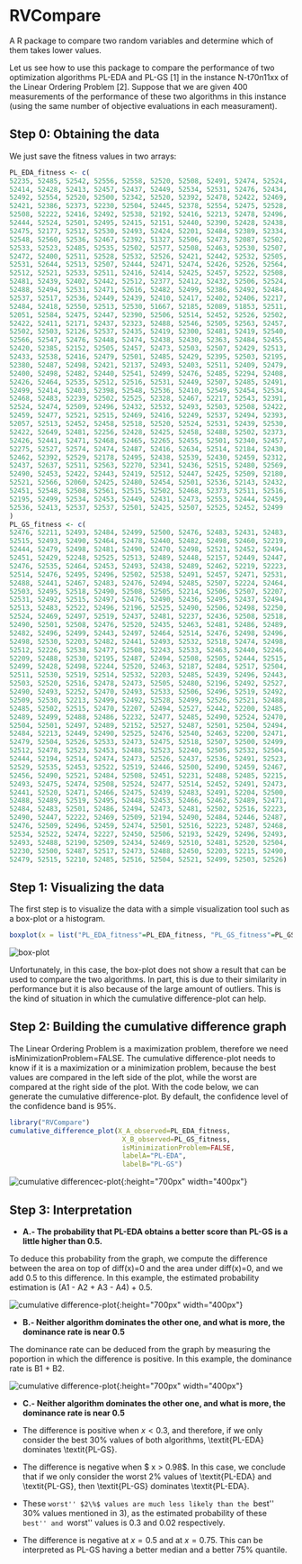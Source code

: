 
# RVCompare
A R package to compare two random variables and determine which of them takes lower values.

Let us see how to use this package to compare the performance of two optimization algorithms PL-EDA and PL-GS [1] in the instance N-t70n11xx of the Linear Ordering Problem [2]. 
Suppose that we are given 400 measurements of the performance of these two algorithms in this instance (using the same number of objective evaluations in each measurament).


## Step 0: Obtaining the data
We just save the fitness values in two arrays:

```R
PL_EDA_fitness <- c(
52235, 52485, 52542, 52556, 52558, 52520, 52508, 52491, 52474, 52524,
52414, 52428, 52413, 52457, 52437, 52449, 52534, 52531, 52476, 52434,
52492, 52554, 52520, 52500, 52342, 52520, 52392, 52478, 52422, 52469,
52421, 52386, 52373, 52230, 52504, 52445, 52378, 52554, 52475, 52528,
52508, 52222, 52416, 52492, 52538, 52192, 52416, 52213, 52478, 52496,
52444, 52524, 52501, 52495, 52415, 52151, 52440, 52390, 52428, 52438,
52475, 52177, 52512, 52530, 52493, 52424, 52201, 52484, 52389, 52334,
52548, 52560, 52536, 52467, 52392, 51327, 52506, 52473, 52087, 52502,
52533, 52523, 52485, 52535, 52502, 52577, 52508, 52463, 52530, 52507,
52472, 52400, 52511, 52528, 52532, 52526, 52421, 52442, 52532, 52505,
52531, 52644, 52513, 52507, 52444, 52471, 52474, 52426, 52526, 52564,
52512, 52521, 52533, 52511, 52416, 52414, 52425, 52457, 52522, 52508,
52481, 52439, 52402, 52442, 52512, 52377, 52412, 52432, 52506, 52524,
52488, 52494, 52531, 52471, 52616, 52482, 52499, 52386, 52492, 52484,
52537, 52517, 52536, 52449, 52439, 52410, 52417, 52402, 52406, 52217,
52484, 52418, 52550, 52513, 52530, 51667, 52185, 52089, 51853, 52511,
52051, 52584, 52475, 52447, 52390, 52506, 52514, 52452, 52526, 52502,
52422, 52411, 52171, 52437, 52323, 52488, 52546, 52505, 52563, 52457,
52502, 52503, 52126, 52537, 52435, 52419, 52300, 52481, 52419, 52540,
52566, 52547, 52476, 52448, 52474, 52438, 52430, 52363, 52484, 52455,
52420, 52385, 52152, 52505, 52457, 52473, 52503, 52507, 52429, 52513,
52433, 52538, 52416, 52479, 52501, 52485, 52429, 52395, 52503, 52195,
52380, 52487, 52498, 52421, 52137, 52493, 52403, 52511, 52409, 52479,
52400, 52498, 52482, 52440, 52541, 52499, 52476, 52485, 52294, 52408,
52426, 52464, 52535, 52512, 52516, 52531, 52449, 52507, 52485, 52491,
52499, 52414, 52403, 52398, 52548, 52536, 52410, 52549, 52454, 52534,
52468, 52483, 52239, 52502, 52525, 52328, 52467, 52217, 52543, 52391,
52524, 52474, 52509, 52496, 52432, 52532, 52493, 52503, 52508, 52422,
52459, 52477, 52521, 52515, 52469, 52416, 52249, 52537, 52494, 52393,
52057, 52513, 52452, 52458, 52518, 52520, 52524, 52531, 52439, 52530,
52422, 52649, 52481, 52256, 52428, 52425, 52458, 52488, 52502, 52373,
52426, 52441, 52471, 52468, 52465, 52265, 52455, 52501, 52340, 52457,
52275, 52527, 52574, 52474, 52487, 52416, 52634, 52514, 52184, 52430,
52462, 52392, 52529, 52178, 52495, 52438, 52539, 52430, 52459, 52312,
52437, 52637, 52511, 52563, 52270, 52341, 52436, 52515, 52480, 52569,
52490, 52453, 52422, 52443, 52419, 52512, 52447, 52425, 52509, 52180,
52521, 52566, 52060, 52425, 52480, 52454, 52501, 52536, 52143, 52432,
52451, 52548, 52508, 52561, 52515, 52502, 52468, 52373, 52511, 52516,
52195, 52499, 52534, 52453, 52449, 52431, 52473, 52553, 52444, 52459,
52536, 52413, 52537, 52537, 52501, 52425, 52507, 52525, 52452, 52499
)
PL_GS_fitness <- c(
52476, 52211, 52493, 52484, 52499, 52500, 52476, 52483, 52431, 52483,
52515, 52493, 52490, 52464, 52478, 52440, 52482, 52498, 52460, 52219,
52444, 52479, 52498, 52481, 52490, 52470, 52498, 52521, 52452, 52494,
52451, 52429, 52248, 52525, 52513, 52489, 52448, 52157, 52449, 52447,
52476, 52535, 52464, 52453, 52493, 52438, 52489, 52462, 52219, 52223,
52514, 52476, 52495, 52496, 52502, 52538, 52491, 52457, 52471, 52531,
52488, 52441, 52467, 52483, 52476, 52494, 52485, 52507, 52224, 52464,
52503, 52495, 52518, 52490, 52508, 52505, 52214, 52506, 52507, 52207,
52531, 52492, 52515, 52497, 52476, 52490, 52436, 52495, 52437, 52494,
52513, 52483, 52522, 52496, 52196, 52525, 52490, 52506, 52498, 52250,
52524, 52469, 52497, 52519, 52437, 52481, 52237, 52436, 52508, 52518,
52490, 52501, 52508, 52476, 52520, 52435, 52463, 52481, 52486, 52489,
52482, 52496, 52499, 52443, 52497, 52464, 52514, 52476, 52498, 52496,
52498, 52530, 52203, 52482, 52441, 52493, 52532, 52518, 52474, 52498,
52512, 52226, 52538, 52477, 52508, 52243, 52533, 52463, 52440, 52246,
52209, 52488, 52530, 52195, 52487, 52494, 52508, 52505, 52444, 52515,
52499, 52428, 52498, 52244, 52520, 52463, 52187, 52484, 52517, 52504,
52511, 52530, 52519, 52514, 52532, 52203, 52485, 52439, 52496, 52443,
52503, 52520, 52516, 52478, 52473, 52505, 52480, 52196, 52492, 52527,
52490, 52493, 52252, 52470, 52493, 52533, 52506, 52496, 52519, 52492,
52509, 52530, 52213, 52499, 52492, 52528, 52499, 52526, 52521, 52488,
52485, 52502, 52515, 52470, 52207, 52494, 52527, 52442, 52200, 52485,
52489, 52499, 52488, 52486, 52232, 52477, 52485, 52490, 52524, 52470,
52504, 52501, 52497, 52489, 52152, 52527, 52487, 52501, 52504, 52494,
52484, 52213, 52449, 52490, 52525, 52476, 52540, 52463, 52200, 52471,
52479, 52504, 52526, 52533, 52473, 52475, 52518, 52507, 52500, 52499,
52512, 52478, 52523, 52453, 52488, 52523, 52240, 52505, 52532, 52504,
52444, 52194, 52514, 52474, 52473, 52526, 52437, 52536, 52491, 52523,
52529, 52535, 52453, 52522, 52519, 52446, 52500, 52490, 52459, 52467,
52456, 52490, 52521, 52484, 52508, 52451, 52231, 52488, 52485, 52215,
52493, 52475, 52474, 52508, 52524, 52477, 52514, 52452, 52491, 52473,
52441, 52520, 52471, 52466, 52475, 52439, 52483, 52491, 52204, 52500,
52488, 52489, 52519, 52495, 52448, 52453, 52466, 52462, 52489, 52471,
52484, 52483, 52501, 52486, 52494, 52473, 52481, 52502, 52516, 52223,
52490, 52447, 52222, 52469, 52509, 52194, 52490, 52484, 52446, 52487,
52476, 52509, 52496, 52459, 52474, 52501, 52516, 52223, 52487, 52468,
52534, 52522, 52474, 52227, 52450, 52506, 52193, 52429, 52496, 52493,
52493, 52488, 52190, 52509, 52434, 52469, 52510, 52481, 52520, 52504,
52230, 52500, 52487, 52517, 52473, 52488, 52450, 52203, 52215, 52490,
52479, 52515, 52210, 52485, 52516, 52504, 52521, 52499, 52503, 52526)
```

## Step 1: Visualizing the data
The first step is to visualize the data with a simple visualization tool such as a box-plot or a histogram.

```R
boxplot(x = list("PL_EDA_fitness"=PL_EDA_fitness, "PL_GS_fitness"=PL_GS_fitness))
```

![box-plot](https://github.com/EtorArza/RVCompare/blob/main/readme_resources/boxplot_example.png?raw=true)


Unfortunately, in this case, the box-plot does not show a result that can be used to compare the two algorithms.
In part, this is due to their similarity in performance but it is also because of the large amount of outliers.
This is the kind of situation in which the cumulative difference-plot can help.


## Step 2: Building the cumulative difference graph

The Linear Ordering Problem is a maximization problem, therefore we need isMinimizationProblem=FALSE.
The cumulative difference-plot needs to know if it is a maximization or a minimization problem, because the best values are compared in the left side of the plot, while the worst are compared at the right side of the plot.
With the code below, we can generate the cumulative difference-plot.
By default, the confidence level of the confidence band is 95%.

```R
library("RVCompare")
cumulative_difference_plot(X_A_observed=PL_EDA_fitness,
                            X_B_observed=PL_GS_fitness,
                            isMinimizationProblem=FALSE,
                            labelA="PL-EDA",
                            labelB="PL-GS")
```

![cumulative differencec-plot](https://github.com/EtorArza/RVCompare/blob/main/readme_resources/cumulative_difference_plot_raw.png?raw=true){:height="700px" width="400px"}


## Step 3: Interpretation

- **A.- The probability that PL-EDA obtains a better score than PL-GS is a little higher than 0.5.**

 To deduce this probability from the graph, we compute the difference between the area on top of diff(x)=0 and the area under diff(x)=0, and we add 0.5 to this difference.
 In this example, the estimated probability estimation is (A1 - A2 + A3 - A4) + 0.5. 
 
 ![cumulative difference-plot](https://github.com/EtorArza/RVCompare/blob/main/readme_resources/cumulative_difference_plot_Cp.png?raw=true){:height="700px" width="400px"}


- **B.- Neither algorithm dominates the other one, and what is more, the dominance rate is near 0.5**

 The dominance rate can be deduced from the graph by measuring the poportion in which the difference is positive. 
 In this example, the dominance rate is B1 + B2.

 ![cumulative difference-plot](https://github.com/EtorArza/RVCompare/blob/main/readme_resources/cumulative_difference_plot_Cd.png?raw=true){:height="700px" width="400px"}


- **C.- Neither algorithm dominates the other one, and what is more, the dominance rate is near 0.5**


- The difference is positive when $x < 0.3$, and therefore, if we only consider the best $30\%$ values of both algorithms, \textit{PL-EDA} dominates \textit{PL-GS}.
- The difference is negative when $ x > 0.98$. In this case, we conclude that if we only consider the worst $2\%$ values of \textit{PL-EDA} and \textit{PL-GS}, then \textit{PL-GS} dominates \textit{PL-EDA}.
- These ``worst'' $2\%$ values are much less likely than the ``best'' $30\%$ values mentioned in 3), as the estimated probability of these ``best'' and ``worst'' values is $0.3$ and $0.02$ respectively.
- The difference is negative at $x = 0.5$ and at $x = 0.75$. This can be interpreted as PL-GS having a better median and a better $75\%$ quantile.











